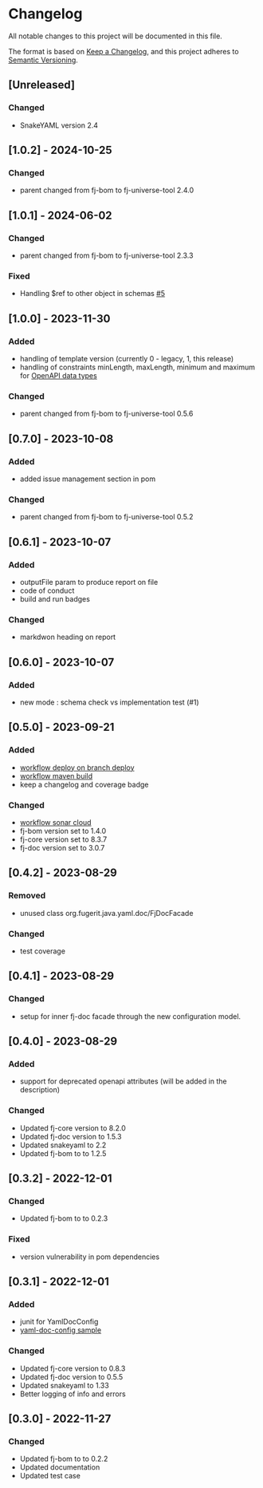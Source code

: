 # Changelog

All notable changes to this project will be documented in this file.

The format is based on [Keep a Changelog](https://keepachangelog.com/en/1.1.0/),
and this project adheres to [Semantic Versioning](https://semver.org/spec/v2.0.0.html).

## [Unreleased]

### Changed

- SnakeYAML version 2.4

## [1.0.2] - 2024-10-25

### Changed

- parent changed from fj-bom to fj-universe-tool 2.4.0

## [1.0.1] - 2024-06-02

### Changed

- parent changed from fj-bom to fj-universe-tool 2.3.3

### Fixed

- Handling $ref to other object in schemas [#5](https://github.com/fugerit-org/yaml-doc-tool/issues/5)

## [1.0.0] - 2023-11-30

### Added

- handling of template version (currently 0 - legacy, 1, this release)
- handling of constraints minLength, maxLength, minimum and maximum for [OpenAPI data types](https://swagger.io/docs/specification/data-models/data-types/)

### Changed

- parent changed from fj-bom to fj-universe-tool 0.5.6

## [0.7.0] - 2023-10-08

### Added

- added issue management section in pom

### Changed

- parent changed from fj-bom to fj-universe-tool 0.5.2

## [0.6.1] - 2023-10-07

### Added

- outputFile param to produce report on file
- code of conduct
- build and run badges

### Changed

- markdwon heading on report

## [0.6.0] - 2023-10-07

### Added

- new mode : schema check vs implementation test (#1)

## [0.5.0] - 2023-09-21

### Added

- [workflow deploy on branch deploy](.github/workflows/deploy_maven_package.yml)
- [workflow maven build](.github/workflows/build_maven_package.yml)
- keep a changelog and coverage badge

### Changed

- [workflow sonar cloud](.github/workflows/sonarcloud-maven.yml)
- fj-bom version set to 1.4.0
- fj-core version set to 8.3.7
- fj-doc version set to 3.0.7

## [0.4.2] - 2023-08-29

### Removed

- unused class org.fugerit.java.yaml.doc/FjDocFacade

### Changed

- test coverage

## [0.4.1] - 2023-08-29

### Changed

- setup for inner fj-doc facade through the new configuration model.

## [0.4.0] - 2023-08-29

### Added

- support for deprecated openapi attributes (will be added in the description)

### Changed

- Updated fj-core version to 8.2.0
- Updated fj-doc version to 1.5.3
- Updated snakeyaml to 2.2
- Updated fj-bom to to 1.2.5

## [0.3.2] - 2022-12-01

### Changed

- Updated fj-bom to to 0.2.3

### Fixed

- version vulnerability in pom dependencies

## [0.3.1] - 2022-12-01

### Added

- junit for YamlDocConfig
- [yaml-doc-config sample](src/test/resources/yaml-doc-config.xml)

### Changed

- Updated fj-core version to 0.8.3
- Updated fj-doc version to 0.5.5
- Updated snakeyaml to 1.33
- Better logging of info and errors

## [0.3.0] - 2022-11-27

### Changed

- Updated fj-bom to to 0.2.2
- Updated documentation
- Updated test case
